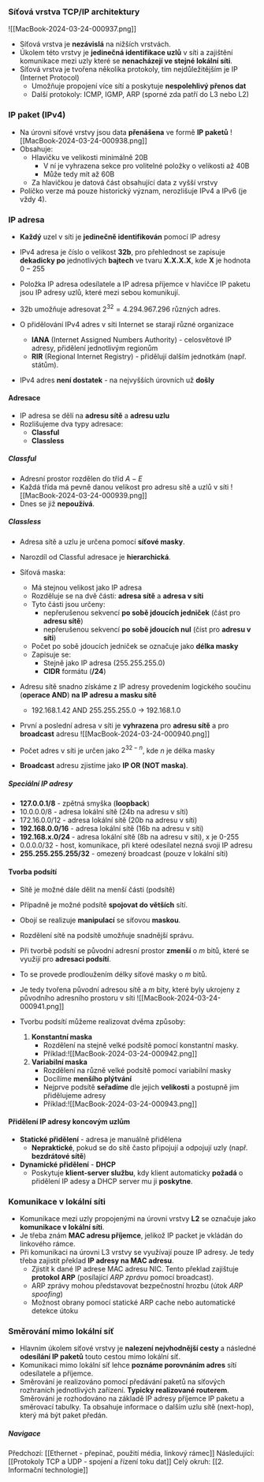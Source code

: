 ### Síťová vrstva TCP/IP architektury
![[MacBook-2024-03-24-000937.png]]
- Síťová vrstva je **nezávislá** na nižších vrstvách.
- Úkolem této vrstvy je **jedinečná identifikace uzlů** v síti a zajištění komunikace mezi uzly které se **nenacházejí ve stejné lokální síti**.
- Síťová vrstva je tvořena několika protokoly, tím nejdůležitějším je IP (Internet Protocol)
	- Umožňuje propojení více sítí a poskytuje **nespolehlivý přenos dat**
	- Další protokoly: ICMP, IGMP, ARP (sporné zda patří do L3 nebo L2)

### IP paket (IPv4)
- Na úrovni síťové vrstvy jsou data **přenášena** ve formě **IP paketů**
![[MacBook-2024-03-24-000938.png]]
- Obsahuje:
	- Hlavičku ve velikosti minimálně 20B
		- V ní je vyhrazena sekce pro volitelné položky o velikosti až 40B
		- Může tedy mít až 60B
	- Za hlavičkou je datová část obsahující data z vyšší vrstvy
- Políčko verze má pouze historický význam, nerozlišuje IPv4 a IPv6 (je vždy 4).

### IP adresa
- **Každý** uzel v síti je **jedinečně identifikován** pomocí IP adresy
- IPv4 adresa je číslo o velikost **32b**, pro přehlednost se zapisuje **dekadicky po** jednotlivých **bajtech** ve tvaru **X.X.X.X**, kde **X** je hodnota $0-255$
- Položka IP adresa odesílatele a IP adresa příjemce v hlavičce IP paketu jsou IP adresy uzlů, které mezi sebou komunikují.

- 32b umožňuje adresovat $2^{32} = 4.294.967.296$ různých adres.

- O přidělování IPv4 adres v síti Internet se starají různé organizace
	- **IANA** (Internet Assigned Numbers Authority) - celosvětové IP adresy, přidělení jednotlivým regionům
	- **RIR** (Regional Internet Registry) - přidělují dalším jednotkám (např. státům).
- IPv4 adres **není dostatek** - na nejvyšších úrovních už **došly**

#### Adresace
- IP adresa se dělí na **adresu sítě** a **adresu uzlu**
- Rozlišujeme dva typy adresace:
	- **Classful**
	- **Classless**

##### Classful
- Adresní prostor rozdělen do tříd $A-E$
- Každá třída má pevně danou velikost pro adresu sítě a uzlů v síti
  ![[MacBook-2024-03-24-000939.png]]
- Dnes se již **nepoužívá**.

##### Classless
- Adresa sítě a uzlu je určena pomocí **síťové masky**.
- Narozdíl od Classful adresace je **hierarchická**.

- Síťová maska:
	- Má stejnou velikost jako IP adresa 
	- Rozděluje se na dvě části: **adresa sítě** a **adresa v síti**
	- Tyto části jsou určeny: 
		- nepřerušenou sekvencí **po sobě jdoucích jedniček** (část pro **adresu sítě**)
		- nepřerušenou sekvencí **po sobě jdoucích nul** (číst pro **adresu v síti**)
	- Počet po sobě jdoucích jedniček se označuje jako **délka masky**
	- Zapisuje se:
		- Stejně jako IP adresa (255.255.255.0)
		- **CIDR** formátu (**/24**)

- Adresu sítě snadno získáme z IP adresy provedením logického součinu (**operace AND**) **na IP adresu a masku sítě**
	- 192.168.1.42 AND 255.255.255.0 $\rightarrow$ 192.168.1.0

- První a poslední adresa v síti je **vyhrazena** pro **adresu sítě** a pro **broadcast** adresu
![[MacBook-2024-03-24-000940.png]]

- Počet adres v síti je určen jako $2^{32-n}$, kde $n$ je délka masky
- **Broadcast** adresu zjistíme jako **IP OR (NOT maska)**.

##### Speciální IP adresy
- **127.0.0.1/8** - zpětná smyška (**loopback**)
- 10.0.0.0/8 - adresa lokální sítě (24b na adresu v síti)
- 172.16.0.0/12 - adresa lokální sítě (20b na adresu v síti)
- **192.168.0.0/16** - adresa lokální sítě (16b na adresu v síti)
- **192.168.x.0/24** - adresa lokální sítě (8b na adresu v síti), x je 0-255
- 0.0.0.0/32 - host, komunikace, při které odesílatel nezná svoji IP adresu
- **255.255.255.255/32** - omezený broadcast (pouze v lokální síti)

#### Tvorba podsítí
- Sítě je možné dále dělit na menší části (podsítě)
- Případně je možné podsítě **spojovat do větších** sítí.
- Obojí se realizuje **manipulací** se síťovou **maskou**.

- Rozdělení sítě na podsítě umožňuje snadnější správu.
- Při tvorbě podsítí se původní adresní prostor **zmenší** o $m$ bitů, které se využijí pro **adresaci podsítí**.
- To se provede prodloužením délky síťové masky o $m$ bitů.
- Je tedy tvořena původní adresou sítě a $m$ bity, které byly ukrojeny z původního adresního prostoru v síti
![[MacBook-2024-03-24-000941.png]]

- Tvorbu podsítí můžeme realizovat dvěma způsoby:
	1. **Konstantní maska**
		- Rozdělení na stejně velké podsítě pomocí konstantní masky.
		- Příklad:![[MacBook-2024-03-24-000942.png]]
	2. **Variabilní maska**
		- Rozdělení na různě velké podsítě pomocí variabilní masky
		- Docílíme **menšího plýtvání**
		- Nejprve podsítě **seřadíme** dle jejich **velikosti** a postupně jim přidělujeme adresy
		- Příklad:![[MacBook-2024-03-24-000943.png]]

#### Přidělení IP adresy koncovým uzlům
- **Statické přidělení** - adresa je manuálně přidělena
	- **Nepraktické**, pokud se do sítě často připojují a odpojují uzly (např. **bezdrátové sítě**)
- **Dynamické přidělení** - **DHCP**
	- Poskytuje **klient-server službu**, kdy klient automaticky **požadá** o přidělení IP adesy a DHCP server mu ji **poskytne**.

### Komunikace v lokální síti
- Komunikace mezi uzly propojenými na úrovni vrstvy **L2** se označuje jako **komunikace v lokální síti**.
- Je třeba znám **MAC adresu příjemce**, jelikož IP packet je vkládán do linkového rámce.
- Při komunikaci na úrovni L3 vrstvy se využívají pouze IP adresy. Je tedy třeba zajistit překlad **IP adresy na MAC adresu**.
	- Zjistit k dané IP adrese MAC adresu NIC. Tento překlad zajištuje **protokol ARP** (posílající *ARP zprávu* pomocí broadcast).
	- ARP zprávy mohou představovat bezpečnostní hrozbu (útok *ARP spoofing*)
	- Možnost obrany pomocí statické ARP cache nebo automatické detekce útoku
### Směrování mimo lokální síť
- Hlavním úkolem síťové vrstvy je **nalezení nejvhodnější cesty** a následné **odesílání IP paketů** touto cestou mimo lokální síť.
- Komunikaci mimo lokální síť lehce **poznáme porovnáním adres** sítí odesílatele a příjemce.
- Směrování je realizováno pomocí předávání paketů na síťových rozhraních jednotlivých zařízení. **Typicky realizované routerem**. Směrování je rozhodováno na základě IP adresy příjemce IP paketu a směrovací tabulky. Ta obsahuje informace o dalším uzlu sítě (next-hop), který má být paket předán.

##### Navigace
Předchozí:  [[Ethernet - přepínač, použití média, linkový rámec]]
Následující: [[Protokoly TCP a UDP - spojení a řízení toku dat]]
Celý okruh: [[2. Informační technologie]]